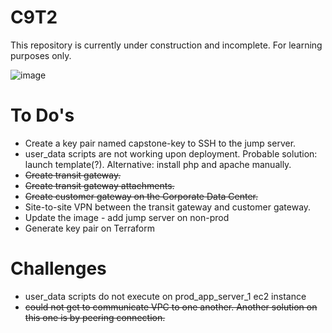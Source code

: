 # C9T2

This repository is currently under construction and incomplete. For learning purposes only.

![image](https://github.com/kalibri-actual/fields-c9t2-capstone/assets/155348375/d6d73526-acbb-4450-ac56-5da6c48ca5d7)

# To Do's
- Create a key pair named capstone-key to SSH to the jump server.
- user_data scripts are not working upon deployment. Probable solution: launch template(?). Alternative: install php and apache manually.
- ~~Create transit gateway.~~
- ~~Create transit gateway attachments.~~
- ~~Create customer gateway on the Corporate Data Center.~~
- Site-to-site VPN between the transit gateway and customer gateway.
- Update the image - add jump server on non-prod
- Generate key pair on Terraform

# Challenges
- user_data scripts do not execute on prod_app_server_1 ec2 instance
- ~~could not get to communicate VPC to one another. Another solution on this one is by peering connection.~~
